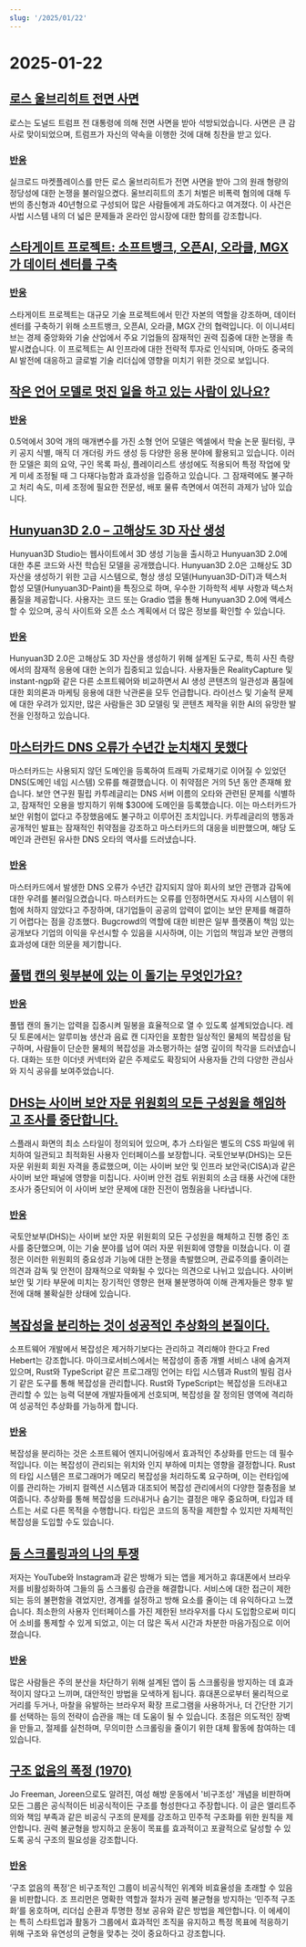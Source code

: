 ```yaml
---
slug: '/2025/01/22'
---
```


# 2025-01-22

## [로스 울브리히트 전면 사면](https://twitter.com/Free_Ross/status/1881851923005165704)

로스는 도널드 트럼프 전 대통령에 의해 전면 사면을 받아 석방되었습니다. 사면은 큰 감사로 맞이되었으며, 트럼프가 자신의 약속을 이행한 것에 대해 칭찬을 받고 있다.

### [반응](https://news.ycombinator.com/item?id=42786962)

실크로드 마켓플레이스를 만든 로스 울브리히트가 전면 사면을 받아 그의 원래 형량의 정당성에 대한 논쟁을 불러일으켰다. 울브리히트의 초기 처벌은 비폭력 혐의에 대해 두 번의 종신형과 40년형으로 구성되어 많은 사람들에게 과도하다고 여겨졌다. 이 사건은 사법 시스템 내의 더 넓은 문제들과 온라인 암시장에 대한 함의를 강조합니다.

## [스타게이트 프로젝트: 소프트뱅크, 오픈AI, 오라클, MGX가 데이터 센터를 구축](https://apnews.com/article/trump-ai-openai-oracle-softbank-son-altman-ellison-be261f8a8ee07a0623d4170397348c41)

### [반응](https://news.ycombinator.com/item?id=42785891)

스타게이트 프로젝트는 대규모 기술 프로젝트에서 민간 자본의 역할을 강조하며, 데이터 센터를 구축하기 위해 소프트뱅크, 오픈AI, 오라클, MGX 간의 협력입니다. 이 이니셔티브는 경제 중앙화와 기술 산업에서 주요 기업들의 잠재적인 권력 집중에 대한 논쟁을 촉발시켰습니다. 이 프로젝트는 AI 인프라에 대한 전략적 투자로 인식되며, 아마도 중국의 AI 발전에 대응하고 글로벌 기술 리더십에 영향을 미치기 위한 것으로 보입니다.

## [작은 언어 모델로 멋진 일을 하고 있는 사람이 있나요?](https://news.ycombinator.com/item?id=42784365)

### [반응](https://news.ycombinator.com/item?id=42784365)

0.5억에서 30억 개의 매개변수를 가진 소형 언어 모델은 엑셀에서 학술 논문 필터링, 쿠키 공지 식별, 매직 더 개더링 카드 생성 등 다양한 응용 분야에 활용되고 있습니다. 이러한 모델은 회의 요약, 구인 목록 파싱, 플레이리스트 생성에도 적용되어 특정 작업에 맞게 미세 조정될 때 그 다재다능함과 효과성을 입증하고 있습니다. 그 잠재력에도 불구하고 처리 속도, 미세 조정에 필요한 전문성, 배포 물류 측면에서 여전히 과제가 남아 있습니다.

## [Hunyuan3D 2.0 – 고해상도 3D 자산 생성](https://github.com/Tencent/Hunyuan3D-2)

Hunyuan3D Studio는 웹사이트에서 3D 생성 기능을 출시하고 Hunyuan3D 2.0에 대한 추론 코드와 사전 학습된 모델을 공개했습니다. Hunyuan3D 2.0은 고해상도 3D 자산을 생성하기 위한 고급 시스템으로, 형상 생성 모델(Hunyuan3D-DiT)과 텍스처 합성 모델(Hunyuan3D-Paint)을 특징으로 하며, 우수한 기하학적 세부 사항과 텍스처 품질을 제공합니다. 사용자는 코드 또는 Gradio 앱을 통해 Hunyuan3D 2.0에 액세스할 수 있으며, 공식 사이트와 오픈 소스 계획에서 더 많은 정보를 확인할 수 있습니다.

### [반응](https://news.ycombinator.com/item?id=42786040)

Hunyuan3D 2.0은 고해상도 3D 자산을 생성하기 위해 설계된 도구로, 특히 사진 측량에서의 잠재적 응용에 대한 논의가 집중되고 있습니다. 사용자들은 RealityCapture 및 instant-ngp와 같은 다른 소프트웨어와 비교하면서 AI 생성 콘텐츠의 일관성과 품질에 대한 회의론과 마케팅 응용에 대한 낙관론을 모두 언급합니다. 라이선스 및 기술적 문제에 대한 우려가 있지만, 많은 사람들은 3D 모델링 및 콘텐츠 제작을 위한 AI의 유망한 발전을 인정하고 있습니다.

## [마스터카드 DNS 오류가 수년간 눈치채지 못했다](https://krebsonsecurity.com/2025/01/mastercard-dns-error-went-unnoticed-for-years/)

마스터카드는 사용되지 않던 도메인을 등록하여 트래픽 가로채기로 이어질 수 있었던 DNS(도메인 네임 시스템) 오류를 해결했습니다. 이 취약점은 거의 5년 동안 존재해 왔습니다. 보안 연구원 필립 카투레글리는 DNS 서버 이름의 오타와 관련된 문제를 식별하고, 잠재적인 오용을 방지하기 위해 $300에 도메인을 등록했습니다. 이는 마스터카드가 보안 위험이 없다고 주장했음에도 불구하고 이루어진 조치입니다. 카투레글리의 행동과 공개적인 발표는 잠재적인 취약점을 강조하고 마스터카드의 대응을 비판했으며, 해당 도메인과 관련된 유사한 DNS 오타의 역사를 드러냈습니다.

### [반응](https://news.ycombinator.com/item?id=42793783)

마스터카드에서 발생한 DNS 오류가 수년간 감지되지 않아 회사의 보안 관행과 감독에 대한 우려를 불러일으켰습니다. 마스터카드는 오류를 인정하면서도 자사의 시스템이 위험에 처하지 않았다고 주장하며, 대기업들이 공공의 압력이 없이는 보안 문제를 해결하기 어렵다는 점을 강조했다. Bugcrowd의 역할에 대한 비판은 일부 플랫폼이 책임 있는 공개보다 기업의 이익을 우선시할 수 있음을 시사하며, 이는 기업의 책임과 보안 관행의 효과성에 대한 의문을 제기합니다.

## [풀탭 캔의 윗부분에 있는 이 돌기는 무엇인가요?](https://old.reddit.com/r/whatisthisthing/comments/1i5ztq4/comment/m8a7m8m/)

### [반응](https://news.ycombinator.com/item?id=42788455)

풀탭 캔의 돌기는 압력을 집중시켜 밀봉을 효율적으로 열 수 있도록 설계되었습니다. 레딧 토론에서는 알루미늄 생산과 음료 캔 디자인을 포함한 일상적인 물체의 복잡성을 탐구하며, 사람들이 단순한 물체의 복잡성을 과소평가하는 설명 깊이의 착각을 드러냈습니다. 대화는 또한 이더넷 커넥터와 같은 주제로도 확장되어 사용자들 간의 다양한 관심사와 지식 공유를 보여주었습니다.

## [DHS는 사이버 보안 자문 위원회의 모든 구성원을 해임하고 조사를 중단합니다.](https://bsky.app/profile/ericjgeller.com/post/3lgbpqmxeok2f)

스플래시 화면의 최소 스타일이 정의되어 있으며, 추가 스타일은 별도의 CSS 파일에 위치하여 일관되고 최적화된 사용자 인터페이스를 보장합니다. 국토안보부(DHS)는 모든 자문 위원회 회원 자격을 종료했으며, 이는 사이버 보안 및 인프라 보안국(CISA)과 같은 사이버 보안 패널에 영향을 미칩니다. 사이버 안전 검토 위원회의 소금 태풍 사건에 대한 조사가 중단되어 이 사이버 보안 문제에 대한 진전이 멈췄음을 나타냅니다.

### [반응](https://news.ycombinator.com/item?id=42790207)

국토안보부(DHS)는 사이버 보안 자문 위원회의 모든 구성원을 해체하고 진행 중인 조사를 중단했으며, 이는 기술 분야를 넘어 여러 자문 위원회에 영향을 미쳤습니다. 이 결정은 이러한 위원회의 중요성과 기능에 대한 논쟁을 촉발했으며, 관료주의를 줄이려는 의견과 감독 및 안전이 잠재적으로 약화될 수 있다는 의견으로 나뉘고 있습니다. 사이버 보안 및 기타 부문에 미치는 장기적인 영향은 현재 불분명하여 이해 관계자들은 향후 발전에 대해 불확실한 상태에 있습니다.

## [복잡성을 분리하는 것이 성공적인 추상화의 본질이다.](https://v5.chriskrycho.com/journal/essence-of-successful-abstractions/)

소프트웨어 개발에서 복잡성은 제거하기보다는 관리하고 격리해야 한다고 Fred Hebert는 강조합니다. 마이크로서비스에서는 복잡성이 종종 개별 서비스 내에 숨겨져 있으며, Rust와 TypeScript 같은 프로그래밍 언어는 타입 시스템과 Rust의 빌림 검사기 같은 도구를 통해 복잡성을 관리합니다. Rust와 TypeScript는 복잡성을 드러내고 관리할 수 있는 능력 덕분에 개발자들에게 선호되며, 복잡성을 잘 정의된 영역에 격리하여 성공적인 추상화를 가능하게 합니다.

### [반응](https://news.ycombinator.com/item?id=42787531)

복잡성을 분리하는 것은 소프트웨어 엔지니어링에서 효과적인 추상화를 만드는 데 필수적입니다. 이는 복잡성이 관리되는 위치와 인지 부하에 미치는 영향을 결정합니다. Rust의 타입 시스템은 프로그래머가 메모리 복잡성을 처리하도록 요구하며, 이는 런타임에 이를 관리하는 가비지 컬렉션 시스템과 대조되어 복잡성 관리에서의 다양한 절충점을 보여줍니다. 추상화를 통해 복잡성을 드러내거나 숨기는 결정은 매우 중요하며, 타입과 테스트는 서로 다른 목적을 수행합니다. 타입은 코드의 동작을 제한할 수 있지만 자체적인 복잡성을 도입할 수도 있습니다.

## [둠 스크롤링과의 나의 투쟁](https://allthatjazz.me/posts/doom-scrolling-struggles)

저자는 YouTube와 Instagram과 같은 방해가 되는 앱을 제거하고 휴대폰에서 브라우저를 비활성화하여 그들의 둠 스크롤링 습관을 해결합니다. 서비스에 대한 접근이 제한되는 등의 불편함을 겪었지만, 경계를 설정하고 방해 요소를 줄이는 데 유익하다고 느꼈습니다. 최소한의 사용자 인터페이스를 가진 제한된 브라우저를 다시 도입함으로써 미디어 소비를 통제할 수 있게 되었고, 이는 더 많은 독서 시간과 차분한 마음가짐으로 이어졌습니다.

### [반응](https://news.ycombinator.com/item?id=42791428)

많은 사람들은 주의 분산을 차단하기 위해 설계된 앱이 둠 스크롤링을 방지하는 데 효과적이지 않다고 느끼며, 대안적인 방법을 모색하게 됩니다. 휴대폰으로부터 물리적으로 거리를 두거나, 마찰을 유발하는 브라우저 확장 프로그램을 사용하거나, 더 간단한 기기를 선택하는 등의 전략이 습관을 깨는 데 도움이 될 수 있습니다. 초점은 의도적인 장벽을 만들고, 절제를 실천하며, 무의미한 스크롤링을 줄이기 위한 대체 활동에 참여하는 데 있습니다.

## [구조 없음의 폭정 (1970)](https://www.jofreeman.com/joreen/tyranny.htm)

Jo Freeman, Joreen으로도 알려진, 여성 해방 운동에서 '비구조성' 개념을 비판하며 모든 그룹은 공식적이든 비공식적이든 구조를 형성한다고 주장합니다. 이 글은 엘리트주의와 책임 부족과 같은 비공식 구조의 문제를 강조하고 민주적 구조화를 위한 원칙을 제안합니다. 권력 불균형을 방지하고 운동이 목표를 효과적이고 포괄적으로 달성할 수 있도록 공식 구조의 필요성을 강조합니다.

### [반응](https://news.ycombinator.com/item?id=42793483)

‘구조 없음의 폭정’은 비구조적인 그룹이 비공식적인 위계와 비효율성을 초래할 수 있음을 비판합니다. 조 프리먼은 명확한 역할과 절차가 권력 불균형을 방지하는 ‘민주적 구조화’를 옹호하며, 리더십 순환과 투명한 정보 공유와 같은 방법을 제안합니다. 이 에세이는 특히 스타트업과 활동가 그룹에서 효과적인 조직을 유지하고 특정 목표에 적응하기 위해 구조와 유연성의 균형을 맞추는 것이 중요하다고 강조합니다.

<head>
  <meta property="og:title" content="로스 울브리히트 전면 사면" />
  <meta property="og:type" content="website" />
  <meta property="og:image" content="https://og.cho.sh/api/og/?title=%EB%A1%9C%EC%8A%A4%20%EC%9A%B8%EB%B8%8C%EB%A6%AC%ED%9E%88%ED%8A%B8%20%EC%A0%84%EB%A9%B4%20%EC%82%AC%EB%A9%B4&subheading=2025%EB%85%84%201%EC%9B%94%2022%EC%9D%BC%20%EC%88%98%EC%9A%94%EC%9D%BC%3A%20%ED%95%B4%EC%BB%A4%EB%89%B4%EC%8A%A4%20%EC%9A%94%EC%95%BD" />
</head>
